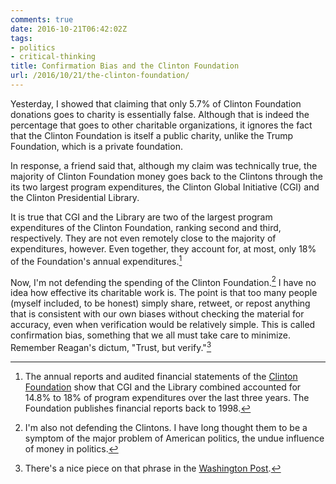```yaml
---
comments: true
date: 2016-10-21T06:42:02Z
tags:
- politics
- critical-thinking
title: Confirmation Bias and the Clinton Foundation
url: /2016/10/21/the-clinton-foundation/
---
```


Yesterday, I showed that claiming that only 5.7% of Clinton Foundation donations goes to charity is essentially false. Although that is indeed the percentage that goes to other charitable organizations, it ignores the fact that the Clinton Foundation is itself a public charity, unlike the Trump Foundation, which is a private foundation.

In response, a friend said that, although my claim was technically true, the majority of Clinton Foundation money goes back to the Clintons through the its two largest program expenditures, the Clinton Global Initiative (CGI) and the Clinton Presidential Library. 

It is true that CGI and the Library are two of the largest program expenditures of the Clinton Foundation, ranking second and third, respectively. They are not even remotely close to the majority of expenditures, however. Even together, they account for, at most, only 18% of the Foundation's annual expenditures.[^1] 

Now, I'm not defending the spending of the Clinton Foundation.[^2] I have no idea how effective its charitable work is. The point is that too many people (myself included, to be honest) simply share, retweet, or repost anything that is consistent with our own biases without checking the material for accuracy, even when verification would be relatively simple. This is called confirmation bias, something that we all must take care to minimize. Remember Reagan's dictum, "Trust, but verify."[^3]

[^1]: The annual reports and audited financial statements of the [Clinton Foundation](https://www.clintonfoundation.org/about/annual-financial-reports) show that CGI and the Library combined accounted for 14.8% to 18% of program expenditures over the last three years. The Foundation publishes financial reports back to 1998.

[^2]: I'm also not defending the Clintons. I have long thought them to be a symptom of the major problem of American politics, the undue influence of money in politics.

[^3]: There's a nice piece on that phrase in the [Washington Post](https://www.washingtonpost.com/opinions/trust-but-verify-an-untrustworthy-political-phrase/2016/03/11/da32fb08-db3b-11e5-891a-4ed04f4213e8_story.html?utm_term=.d4b274fc7770).
